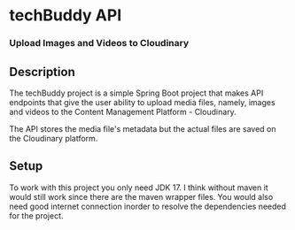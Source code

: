 # techBuddy API
### Upload Images and Videos to Cloudinary

## Description
The techBuddy project is a simple Spring Boot project that makes API endpoints that give the user ability 
to upload media files, namely, images and videos to the Content Management Platform - Cloudinary.

The API stores the media file's metadata but the actual files are saved on the Cloudinary platform.

## Setup
To work with this project you only need JDK 17. I think without maven it would still work since there are
the maven wrapper files. You would also need good internet connection inorder to resolve the dependencies
needed for the project.


